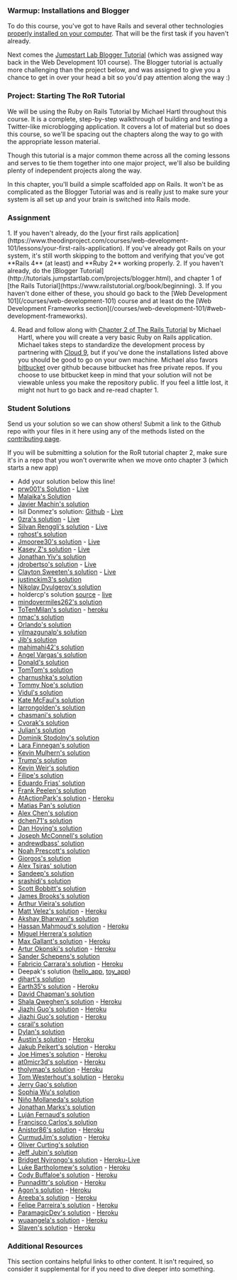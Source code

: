 ### Warmup: Installations and Blogger

To do this course, you've got to have Rails and several other technologies [properly installed on your computer](https://www.theodinproject.com/courses/web-development-101/lessons/your-first-rails-application).  That will be the first task if you haven't already.

Next comes the [Jumpstart Lab Blogger Tutorial](http://tutorials.jumpstartlab.com/projects/blogger.html) (which was assigned way back in the Web Development 101 course).  The Blogger tutorial is actually more challenging than the project below, and was assigned to give you a chance to get in over your head a bit so you'd pay attention along the way :)

### Project: Starting The RoR Tutorial

We will be using the Ruby on Rails Tutorial by Michael Hartl throughout this course.  It is a complete, step-by-step walkthrough of building and testing a Twitter-like microblogging application.  It covers a lot of material but so does this course, so we'll be spacing out the chapters along the way to go with the appropriate lesson material.

Though this tutorial is a major common theme across all the coming lessons and serves to tie them together into one major project, we'll also be building plenty of independent projects along the way.

In this chapter, you'll build a simple scaffolded app on Rails.  It won't be as complicated as the Blogger Tutorial was and is really just to make sure your system is all set up and your brain is switched into Rails mode.

### Assignment
<div class="lesson-content__panel" markdown="1">
1. If you haven't already, do the [your first rails application](https://www.theodinproject.com/courses/web-development-101/lessons/your-first-rails-application).  If you've already got Rails on your system, it's still worth skipping to the bottom and verifying that you've got **Rails 4** (at least) and **Ruby 2** working properly.
2. If you haven't already, do the [Blogger Tutorial](http://tutorials.jumpstartlab.com/projects/blogger.html), and chapter 1 of [the Rails Tutorial](https://www.railstutorial.org/book/beginning).
3. If you haven't done either of these, you should go back to the [Web Development 101](/courses/web-development-101) course and at least do the [Web Development Frameworks section](/courses/web-development-101/#web-development-frameworks).

4. Read and follow along with [Chapter 2 of The Rails Tutorial](https://www.railstutorial.org/book/toy_app) by Michael Hartl, where you will create a very basic Ruby on Rails application. Michael takes steps to standardize the development process by partnering with [Cloud 9](https://c9.io), but if you've done the installations listed above you should be good to go on your own machine. Michael also favors [bitbucket](https://bitbucket.org/) over github because bitbucket has free private repos. If you choose to use bitbucket keep in mind that your solution will not be viewable unless you make the repository public.  If you feel a little lost, it might not hurt to go back and re-read chapter 1.
</div>

### Student Solutions
Send us your solution so we can show others! Submit a link to the Github repo with your files in it here using any of the methods listed on the [contributing page](http://github.com/TheOdinProject/curriculum/blob/master/contributing.md).

If you will be submitting a solution for the RoR tutorial chapter 2, make sure it's in a repo that you won't overwrite when we move onto chapter 3 (which starts a new app)

* Add your solution below this line!
* [prw001's Solution](https://github.com/prw001/toy_app) - [Live](https://desolate-sands-86183.herokuapp.com/)
* [Malaika's Solution](https://github.com/malaikaMI/toy_app/tree/master/toy_app)
* [Javier Machin's solution](https://github.com/Javier-Machin/toy_app)
* Isil Donmez's solution: [Github](https://github.com/isildonmez/toy_app) - [Live](https://toy-app-.herokuapp.com/)
* [0zra's solution](https://github.com/0zra/toy_app) - [Live](https://cryptic-meadow-29771.herokuapp.com/microposts)
* [Silvan Renggli's solution](https://github.com/SilvanRenggli/ToyApp) - [Live](https://protected-atoll-66261.herokuapp.com/)
* [rghost's solution](https://github.com/MariaTikhonova/toy_app)
* [Jmooree30's solution](https://github.com/jmooree30/Rails-toy-app.git) - [Live](https://mysterious-wave-57564.herokuapp.com/)
* [Kasey Z's solution](https://github.com/kasey-z/toy_app) - [Live](https://tranquil-brook-79304.herokuapp.com/)
* [Jonathan Yiv's solution](https://github.com/JonathanYiv/toy_app)
* [jdrobertso's solution](https://github.com/jdrobertso/toy_app) - [Live](https://dry-ravine-83827.herokuapp.com/)
* [Clayton Sweeten's solution](https://github.com/cjsweeten101/toy_app) - [Live](https://pure-temple-81247.herokuapp.com/)
* [justinckim3's solution](https://github.com/justinckim3/toy_app)
* [Nikolay Dyulgerov's solution](https://github.com/NicolayD/toy_app)
* holdercp's solution [source](https://github.com/holdercp/toy-app-hartl) - [live](https://pacific-oasis-91346.herokuapp.com/users/1)
* [mindovermiles262's solution](https://github.com/mindovermiles262/toy_app)
* [ToTenMilan's solution](https://github.com/ToTenMilan/the_odin_project/tree/master/rails/toy_app) - [heroku](https://guarded-forest-30130.herokuapp.com/)
* [nmac's solution](https://github.com/nmacawile/toy_app)
* [Orlando's solution](https://github.com/orlandodan14/Ruby-on-Rails/tree/master/Toy_app)
* [yilmazgunalp's solution](https://limitless-waters-75566.herokuapp.com/)
* [Jib's solution](https://github.com/NuclearMachine/odin_rails)
* [mahimahi42's solution](https://github.com/mahimahi42/firstrailsproject)
* [Angel Vargas's solution](https://github.com/arioth/demo_app)
* [Donald's solution](https://github.com/donaldali/demo_app)
* [TomTom's solution](https://github.com/tim5046/projectOdin/tree/master/Rails/IntroductionToRails/demo_app)
* [charnushka's solution](https://bitbucket.org/charleszardo/demo_app)
* [Tommy Noe's solution](https://github.com/thomasjnoe/demo_rails_app)
* [Vidul's solution](https://github.com/viparthasarathy/toy-app)
* [Kate McFaul's solution](https://github.com/craftykate/odin-project/tree/master/Chapter_04-Advanced_Rails/sample_rails_app)
* [larrongolden's solution](https://github.com/larrongolden/toy-app)
* [chasmani's solution](https://github.com/chasmani/toy_app)
* [Cvorak's solution](https://github.com/cvorak/Rails_toy_app)
* [Julian's solution](https://github.com/JulsFelic/toy_app)
* [Dominik Stodolny's solution](https://github.com/dstodolny/toy_app)
* [Lara Finnegan's solution](https://github.com/lcf0285/toy_app)
* [Kevin Mulhern's solution](https://github.com/KevinMulhern/toy_app)
* [Trump's solution](https://github.com/trump812/toy_app)
* [Kevin Weir's solution](https://github.com/IDCrisis2/the_odin_project/tree/master/Starting%20the%20RoR%20Tutorial/toy_app)
* [Filipe's solution](https://github.com/panceri/demo-app)
* [Eduardo Frias' solution](https://github.com/feek1g/theodinproject/tree/master/RubyOnRails/toy_app)
* [Frank Peelen's solution](https://github.com/FrankPeelen/rails_tutorial_chapter_2)
* [AtActionPark's solution](https://github.com/AtActionPark/toy_app) - [Heroku](https://fathomless-everglades-4313.herokuapp.com/)
* [Matias Pan's solution](https://github.com/kriox26/odin_toy_app)
* [Alex Chen's solution](https://github.com/Chenzilla/toy_app)
* [dchen71's solution](https://github.com/dchen71/the_odin_project/tree/master/Rails/toy_app)
* [Dan Hoying's solution](https://github.com/danhoying/toy_app)
* [Joseph McConnell's solution](https://github.com/JJMcConnell/TheOdinProject/tree/master/RailsTutorialCh2/toy_app)
* [andrewdbass' solution](https://github.com/andrewdbass/toy_app)
* [Noah Prescott's solution](https://github.com/npresco/top/tree/master/rails_tutorial/toy_app)
* [Giorgos's solution](https://github.com/vinPopulaire/toy_app)
* [Alex Tsiras' solution](https://github.com/arialblack14/toy_app)
* [Sandeep's solution](https://github.com/sand33pn/toy_app)
* [srashidi's solution](https://github.com/srashidi/Rails_Tutorial)
* [Scott Bobbitt's solution](https://github.com/sco-bo/toy)
* [James Brooks's solution](https://github.com/jhbrooks/toy_app)
* [Arthur Vieira's solution](https://github.com/arthur-vieira/toy_app)
* [Matt Velez's solution](https://github.com/Timecrash/toy_app) - [Heroku](https://pacific-shore-90734.herokuapp.com/)
* [Akshay Bharwani's solution](https://github.com/akshaybharwani/toy_app)
* [Hassan Mahmoud's solution](https://github.com/HassanTC/toy-app) - [Heroku](https://odin-toy-app.herokuapp.com/)
* [Miguel Herrera's solution](https://github.com/migueloherrera/toy_app)
* [Max Gallant's solution](https://github.com/mcgalcode/toy_app) - [Heroku](https://still-sea-98097.herokuapp.com//)
* [Artur Okonski's solution](https://github.com/cloudtemplar/hello_app) - [Heroku](https://infinite-everglades-78397.herokuapp.com/)
* [Sander Schepens's solution](https://github.com/schepens83/theodinproject.com/tree/master/rails/project2--ch1-2-the-rails-tutorial)
* [Fabricio Carrara's solution](https://bitbucket.org/fcarrara/toy_app/src) - [Heroku](https://mighty-coast-3724.herokuapp.com)
* Deepak's solution ([hello_app](https://github.com/Deepak5050/hello_app.git), [toy_app](https://github.com/Deepak5050/toy_app3.git))
* [djhart's solution](https://github.com/djhart/toy_app)
* [Earth35's solution](https://github.com/Earth35/toy_app) - [Heroku](http://safe-lowlands-63069.herokuapp.com)
* [David Chapman's solution](https://github.com/davidchappy/hartl_toy_app)
* [Shala Qweghen's solution](https://github.com/ShalaQweghen/toy_app) - [Heroku](https://young-forest-57908.herokuapp.com/)
* [Jiazhi Guo's solution](https://github.com/jerrykuo7727/toy_app) - [Heroku](https://toy-app-by-jiazhi.herokuapp.com/)
* [Jiazhi Guo's solution](https://github.com/dckwong/toy_app) - [Heroku](https://fast-sands-99168.herokuapp.com/)
* [csrail's solution](https://github.com/csrail/toy_app)
* [Dylan's solution](https://github.com/resputin/the_odin_project/tree/master/Rails/toy_app)
* [Austin's solution](https://github.com/CouchofTomato/toy_app) - [Heroku](https://couch-toy-app.herokuapp.com/)
* [Jakub Peikert's solution](https://github.com/JPeikert/odin_project/tree/master/rails/warmup/toy_app) - [Heroku](https://jpeikert-toy-app.herokuapp.com/)
* [Joe Himes's solution](https://github.com/deedle42/toy_app) - [Heroku](https://peaceful-fortress-41063.herokuapp.com/)
* [at0micr3d's solution](https://github.com/at0micr3d/toy_app) - [Heroku](https://powerful-retreat-66686.herokuapp.com/)
* [tholymap's solution](https://bitbucket.org/tholymap/toy_app) - [Heroku](https://mighty-plains-35715.herokuapp.com/)
* [Tom Westerhout's solution](https://github.com/Westw00d/toy_app) - [Heroku](https://secret-basin-23722.herokuapp.com/)
* [Jerry Gao's solution](https://github.com/blackwright/hartl_rails/tree/master/toy_app)
* [Sophia Wu's solution](https://github.com/SophiaLWu/toy-app)
* [Niño Mollaneda's solution](https://github.com/ninoM/toy_app)
* [Jonathan Marks's solution](https://github.com/johnjmarks4/toy_app)
* [Luján Fernaud's solution](https://github.com/lujanfernaud/rails-toy-app)
* [Francisco Carlos's solution](https://github.com/fcarlosdev/the_odin_project/tree/master/rails_project/toy_app)
* [Anistor86's solution](https://github.com/anistor86/toy_app) - [Heroku](https://polar-tor-29313.herokuapp.com)
* [CurmudJim's solution](https://github.com/CurmudJim/toy_app) - [Heroku](https://toy-jim.herokuapp.com/)
* [Oliver Curting's solution](https://github.com/Curting/toy_app)
* [Jeff Jubin's solution](https://github.com/jeff1st/toy_app)
* [Bridget Nyirongo's solution](https://github.com/Bridget12/toy_app) - [Heroku-Live](https://toyapp56.herokuapp.com/)
* [Luke Bartholomew's solution](https://github.com/lukesbart/toy_app) - [Heroku](http://safe-gorge-83677.herokuapp.com/users)
* [Cody Buffaloe's solution](https://github.com/CodyLBuffaloe/toy_app) - [Heroku](https://polar-earth-62350.herokuapp.com/)
* [Punnadittr's solution](https://github.com/punnadittr/rails_toy_app) - [Heroku](https://pacific-bastion-46267.herokuapp.com/)
* [Agon's solution](https://github.com/AgonIdrizi/toy_app) - [Heroku](https://toy-app-agon.herokuapp.com/)
* [Areeba's solution](https://github.com/AREEBAISHTIAQ/toy-app) - [Heroku](https://quiet-anchorage-14578.herokuapp.com/)
* [Felipe Parreira's solution](https://github.com/FelipeParreira/toy_app) - [Heroku](https://secure-fortress-49127.herokuapp.com/)
* [ParamagicDev's solution](https://github.com/ParamagicDev/toy_app) - [Heroku](https://toy-app-paramagicdev.herokuapp.com/)
* [wuaangela's solution](https://github.com/wuaangela/toy_app) - [Heroku](https://desolate-bayou-82880.herokuapp.com/)
* [Slaven's solution](https://github.com/Everdrought/toy-app) - [Heroku](https://fast-island-19763.herokuapp.com/)

### Additional Resources
This section contains helpful links to other content. It isn't required, so consider it supplemental for if you need to dive deeper into something.

